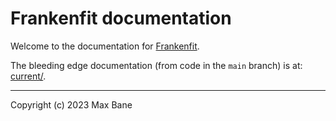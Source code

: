 # Frankenfit documentation

Welcome to the documentation for
[Frankenfit](https://github.com/maxbane/frankenfit).

The bleeding edge documentation (from code in the `main` branch) is at:
[current/](current/).

---------------------------
Copyright (c) 2023 Max Bane
